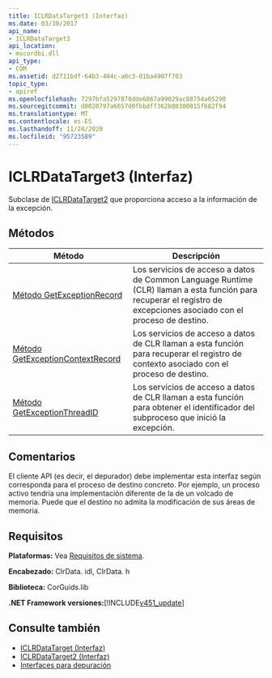 ```yaml
---
title: ICLRDataTarget3 (Interfaz)
ms.date: 03/30/2017
api_name:
- ICLRDataTarget3
api_location:
- mscordbi.dll
api_type:
- COM
ms.assetid: d2711bdf-64b3-404c-a0c3-01ba4907f703
topic_type:
- apiref
ms.openlocfilehash: 7297bfa5297878dde6867a99029ac88754a05290
ms.sourcegitcommit: d8020797a6657d0fbbdff362b80300815f682f94
ms.translationtype: MT
ms.contentlocale: es-ES
ms.lasthandoff: 11/24/2020
ms.locfileid: "95723589"
---
```

# <a name="iclrdatatarget3-interface"></a>ICLRDataTarget3 (Interfaz)

Subclase de [ICLRDataTarget2](iclrdatatarget2-interface.md) que proporciona acceso a la información de la excepción.  
  
## <a name="methods"></a>Métodos  
  
|Método|Descripción|  
|------------|-----------------|  
|[Método GetExceptionRecord](iclrdatatarget3-getexceptionrecord-method.md)|Los servicios de acceso a datos de Common Language Runtime (CLR) llaman a esta función para recuperar el registro de excepciones asociado con el proceso de destino.|  
|[Método GetExceptionContextRecord](iclrdatatarget3-getexceptioncontextrecord-method.md)|Los servicios de acceso a datos de CLR llaman a esta función para recuperar el registro de contexto asociado con el proceso de destino.|  
|[Método GetExceptionThreadID](iclrdatatarget3-getexceptionthreadid-method.md)|Los servicios de acceso a datos de CLR llaman a esta función para obtener el identificador del subproceso que inició la excepción.|  
  
## <a name="remarks"></a>Comentarios  

 El cliente API (es decir, el depurador) debe implementar esta interfaz según corresponda para el proceso de destino concreto. Por ejemplo, un proceso activo tendría una implementación diferente de la de un volcado de memoria. Puede que el destino no admita la modificación de sus áreas de memoria.  
  
## <a name="requirements"></a>Requisitos  

 **Plataformas:** Vea [Requisitos de sistema](../../get-started/system-requirements.md).  
  
 **Encabezado:** ClrData. idl, ClrData. h  
  
 **Biblioteca:** CorGuids.lib  
  
 **.NET Framework versiones:**[!INCLUDE[v451_update](../../../../includes/net-current-v451-nov-plus.md)]  
  
## <a name="see-also"></a>Consulte también

- [ICLRDataTarget (Interfaz)](iclrdatatarget-interface.md)
- [ICLRDataTarget2 (Interfaz)](iclrdatatarget2-interface.md)
- [Interfaces para depuración](debugging-interfaces.md)
